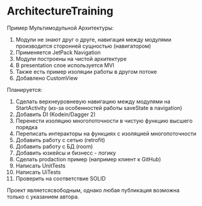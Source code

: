 # ArchitectureTraining

Пример Мультимодульной Архитектуры:

1. Модули не знают друг о друге, навигация между модулями производится сторонней сущностью (навигатором)
2. Применяется JetPack Navigation
3. Модули построены на чистой архитектуре
4. В presentation слое используется MVI
5. Также есть пример изоляции работы в другом потоке
6. Добавлено CustomView

Планируется:

1. Сделать верхнеуровневую навигацию между модулями на StartActivity (из-за особенностей работы saveState в navigation)
2. Добавить DI (Kodein/Dagger 2)
3. Перенести изоляцию многопоточности в чистую функцию высшего порядка
4. Переписать интеракторы на функциях с изоляцией многопоточности
5. Добавить работу с сетью (retrofit)
6. Добавить работу с БД (room)
7. Добавить юзкейсы и бизнесс - логику
8. Сделать prodaction пример (например клиент к GitHub)
9. Написать UnitTests
10. Написать UiTests
11. Проверить на соответствие SOLID

Проект являетсясвободным, однако любая публикация возможна только с указанием автора.
